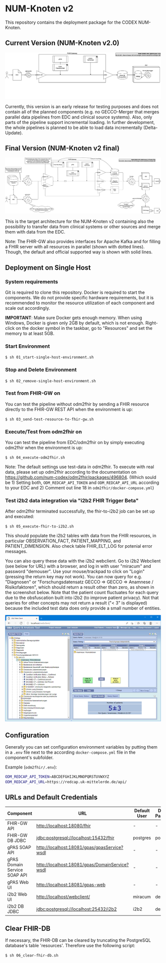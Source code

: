 # NUM-Knoten v2

This repository contains the deployment package for the CODEX NUM-Knoten.

## Current Version (NUM-Knoten v2.0)

![NUM-Knoten v2.0](img/num-codex-ap6-nk-v2.0.png)

Currently, this version is an early release for testing purposes and does not contain all of the planned components (e.g. no GECCO-Merger that merges parallel data pipelines from EDC and clinical source systems). Also, only parts of the pipeline support incremental loading. In further development, the whole pipelines is planned to be able to load data incrementally (Delta-Update).

## Final Version (NUM-Knoten v2 final)

![NUM-Knoten v2 final](img/num-codex-ap6-nk-v2-final.png)

This is the target architecture for the NUM-Knoten v2 containing also the possibility to transfer data from clinical systems or other sources and merge them with data from the EDC.

Note: The FHIR-GW also provides interfaces for Apache Kafka  and for filling a FHIR server with all resources in parallel (shown with dotted lines). Though, the default and official supported way is shown with solid lines.

## Deployment on Single Host

### System requirements

Git is required to clone this repository. Docker is required to start the components. We do not provide specific
hardware requirements, but it is recommended to monitor the resource utilization of each component and scale out accordingly.

**IMPORTANT**: Make sure Docker gets enough memory. When using Windows, Docker is given only 2GB by default, which is not enough. Right-click on the docker symbol in the taskbar, go to "Resources" and set the memory to at least 5GB.

### Start Environment

`$ sh 01_start-single-host-environment.sh`

### Stop and Delete Environment

`$ sh 02_remove-single-host-environment.sh`

### Test from FHIR-GW on

You can test the pipeline without odm2fhir by sending a FHIR resource directly to the FHIR-GW REST API when the environment is up:

`$ sh 03_send-test-resource-to-fhir-gw.sh`

### Execute/Test from odm2fhir on

You can test the pipeline from EDC/odm2fhir on by simply executing odm2fhir when the environment is up:

`$ sh 04_execute-odm2fhir.sh`

Note: The default settings use test-data in odm2fhir. To execute with real data, please set up odm2fhir according to the documentation on <https://github.com/num-codex/odm2fhir/packages/496804>. (Which sould be 1) Setting both, `ODM_REDCAP_API_TOKEN` and `ODM_REDCAP_API_URL` according to your EDC and 2) Comment out line 18 in `odm2fhir/docker-compose.yml`)

### Test i2b2 data integration via "i2b2 FHIR Trigger Beta"

After odm2fhir terminated successfully, the fhir-to-i2b2 job can be set up and executed:

`$ sh 05_execute-fhir-to-i2b2.sh`

This should populate the i2b2 tables with data from the FHIR resources, in particular OBSERVATION_FACT, PATIENT_MAPPING, and PATIENT_DIMENSION. Also check table FHIR_ELT_LOG for potenial error messages.

You can also query these data with the i2b2 webclient. Go to i2b2 Webclient (see below for URL) with a browser, and log in with user "miracum" and password "demouser". Use your mouse/trackpad to click on "Login" (pressing the return key may not work). You can now query for e.g. "Diagnosen" or "Forschungsdatensatz GECCO => GECCO => Anamnese / Risikofaktoren", which should return a result other than zero, as shown in the screenshot below. Note that the patient count fluctuates for each query due to the obsfuscation built into i2b2 (to improve patient privacy). Not that queries for other concepts may not return a result ("< 3" is displayed) because the included test data does only provide a small number of entities.

![i2b2 Query Result](img/i2b2-result.png)

## Configuration

Generally you can set configuration environment variables by putting them in a `.env` file next to the according `docker-compose.yml` file in the component's subfolder.

Example (`odm2fhir/.env`):

```sh
ODM_REDCAP_API_TOKEN=ABCDEFGHIJKLMNOPQRSTUVWXYZ
ODM_REDCAP_API_URL=https://redcap.uk-mittelerde.de/api/
```

## URLs and Default Credentials

| Component                    | URL                                              | Default User | Default Password |
|------------------------------|--------------------------------------------------|--------------|------------------|
| FHIR-GW API                  | <http://localhost:18080/fhir>                    | -            | -                |
| FHIR-GW DB JDBC              | <jdbc:postgresql://localhost:15432/fhir>         | postgres     | postgres         |
| gPAS SOAP API                | <http://localhost:18081/gpas/gpasService?wsdl>   | -            | -                |
| gPAS Domain Service SOAP API | <http://localhost:18081/gpas/DomainService?wsdl> | -            | -                |
| gPAS Web UI                  | <http://localhost:18081/gpas-web>                | -            | -                |
| i2b2 Web UI                  | <http://localhost/webclient/>                    | miracum      | demouser         |
| i2b2 DB JDBC                 | <jdbc:postgresql://localhost:25432/i2b2>         | i2b2         | demouser         |

## Clear FHIR-DB

If necessary, the FHIR-DB can be cleared by truncating the PostgreSQL database's table 'resources'. Therefore use the following script:

`$ sh 06_clear-fhir-db.sh`
